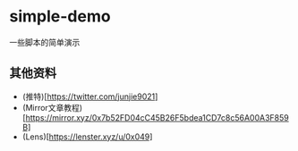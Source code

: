 # simple-demo
一些脚本的简单演示

## 其他资料
- (推特)[https://twitter.com/junjie9021]
- (Mirror文章教程)[https://mirror.xyz/0x7b52FD04cC45B26F5bdea1CD7c8c56A00A3F859B]
- (Lens)[https://lenster.xyz/u/0x049]